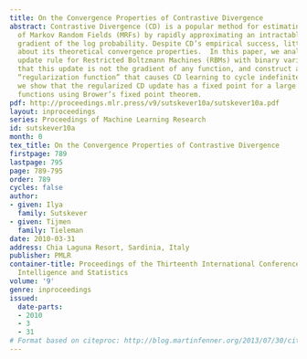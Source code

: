 ```yaml
---
title: On the Convergence Properties of Contrastive Divergence
abstract: Contrastive Divergence (CD) is a popular method for estimating the parameters
  of Markov Random Fields (MRFs) by rapidly approximating an intractable term in the
  gradient of the log probability. Despite CD’s empirical success, little is known
  about its theoretical convergence properties.  In this paper, we analyze the CD-1
  update rule for Restricted Boltzmann Machines (RBMs) with binary variables. We show
  that this update is not the gradient of any function, and construct a counterintuitive
  “regularization function” that causes CD learning to cycle indefinitely.  Nonetheless,
  we show that the regularized CD update has a fixed point for a large class of regularization
  functions using Brower’s fixed point theorem.
pdf: http://proceedings.mlr.press/v9/sutskever10a/sutskever10a.pdf
layout: inproceedings
series: Proceedings of Machine Learning Research
id: sutskever10a
month: 0
tex_title: On the Convergence Properties of Contrastive Divergence
firstpage: 789
lastpage: 795
page: 789-795
order: 789
cycles: false
author:
- given: Ilya
  family: Sutskever
- given: Tijmen
  family: Tieleman
date: 2010-03-31
address: Chia Laguna Resort, Sardinia, Italy
publisher: PMLR
container-title: Proceedings of the Thirteenth International Conference on Artificial
  Intelligence and Statistics
volume: '9'
genre: inproceedings
issued:
  date-parts:
  - 2010
  - 3
  - 31
# Format based on citeproc: http://blog.martinfenner.org/2013/07/30/citeproc-yaml-for-bibliographies/
---
```

